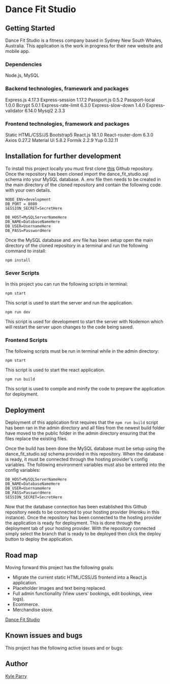 # Dance Fit Studio

## Getting Started

Dance Fit Studio is a fitness company based in Sydney New South Whales, Australia. This application is the work in progress for their new website and mobile app.

### Dependencies

Node.js, MySQL

### Backend technologies, framework and packages

Express.js 4.17.3
Express-session 1.17.2
Passport.js 0.5.2
Passport-local 1.0.0
Bcrypt 5.0.1
Express-rate-limit 6.3.0
Express-slow-down 1.4.0
Express-validator 6.14.0
Mysql2 2.3.3

### Frontend technologies, framework and packages

Static HTML/CSS/JS
Bootstrap5
React.js 18.1.0
React-router-dom 6.3.0
Axios 0.27.2
Material Ui 5.8.2
Formik 2.2.9
Yup 0.32.11

## Installation for further development

To install this project locally you must first clone [this](https://github.com/Kyle-Parry/project) Github repository.
Once the repository has been cloned import the dance_fit_studio.sql schema into your MySQL database.
A .env file then needs to be created in the main directory of the cloned repository and contain the following code with your own details.

```
NODE_ENV=development
DB_PORT = 8080
SESSION_SECRET=SecretHere

DB_HOST=MySQLServerNameHere
DB_NAME=DatabaseNameHere
DB_USER=UsernameHere
DB_PASS=PasswordHere
```

Once the MySQL database and .env file has been setup open the main directory of the cloned repository in a terminal and run the following command to install:

```
npm install
```

### Sever Scripts

In this project you can run the following scripts in terminal:

```
npm start
```

This script is used to start the server and run the application.

```
npm run dev
```

This script is used for development to start the server with Nodemon which will restart the server upon changes to the code being saved.

### Frontend Scripts

The following scripts must be run in terminal while in the admin directory:

```
npm start
```

This script is used to start the react application.

```
npm run build
```

This script is used to compile and minify the code to prepare the application for deployment.

## Deployment

Deployment of this application first requires that the `npm run build` script has been ran in the admin directory and all files from the newest build folder have moved to the public folder in the admin directory ensuring that the files replace the existing files.

Once the build has been done the MySQL database must be setup using the dance_fit_studio.sql schema provided in this repository. When the database is ready, it must be connected through the hosting provider's config variables. The following environment variables must also be entered into the config variables:

```
DB_HOST=MySQLServerNameHere
DB_NAME=DatabaseNameHere
DB_USER=UsernameHere
DB_PASS=PasswordHere
SESSION_SECRET=SecretHere
```

Now that the database connection has been established this Github repository needs to be connected to your hosting provider (Heroku in this instance). Once the repository has been connected to the hosting provider the application is ready for deployment. This is done through the deployment tab of your hosting provider. With the repository connected simply select the branch that is ready to be deployed then click the deploy button to deploy the application.

## Road map

Moving forward this project has the following goals:

- Migrate the current static HTML/CSS/JS frontend into a React.js application.
- Placeholder images and text being replaced.
- Full admin functionality (View users' bookings, edit bookings, view logs).
- Ecommerce.
- Merchandise store.

[Dance Fit Studio](https://trello.com/invite/b/nWSew7Ua/88c7118c3494b5ef1dda3f40f2b1f807/dance-fit-studio)

## Known issues and bugs

This project has the following active issues and or bugs:

## Author

[Kyle Parry](https://github.com/Kyle-Parry)
